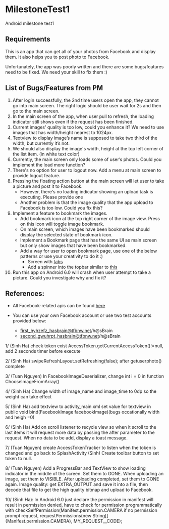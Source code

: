 # MilestoneTest1
Android milestone test1

## Requirements
This is an app that can get all of your photos from Facebook and display them. It also helps you to post photo to Facebook.

Unfortunately, the app was poorly written and there are some bugs/features need to be fixed. We need your skill to fix them :)

## List of Bugs/Features from PM
1. After login successfully, the 2nd time users open the app, they cannot go into main screen. The right logic should be user wait for 2s and then go to the main screen.
2. In the main screen of the app, when user pull to refresh, the loading indicator still shows even if the request has been finished.
3. Current images' quality is too low, could you enhance it? We need to use images that has width/height nearest to 1024px.
4. Textview to display image’s name is supposed to take two third of the width, but currently it’s not.
5. We should also display the image's width, height at the top left corner of the list item. (in white text color)
5. Currently, the main screen only loads some of user’s photos. Could you implement the load more function?
6. There's no option for user to logout now. Add a menu at main screen to provide logout feature.
7. Pressing the floating action button at the main screen will let user to take a picture and post it to Facebook. 
    * However, there's no loading indicator showing an upload task is executing. Please provide one
    * Another problem is that the image quality that the app upload to Facebook is too low. Could you fix this?
8. Implement a feature to bookmark the images.
    * Add bookmark icon at the top right corner of the image view. Press on this icon will toggle image bookmark.
    * On main screen, which images have been bookmarked should display the selected state of bookmark icon.
    * Implement a Bookmark page that has the same UI as main screen but only show images that have been bookmarked.
    * Add a way for user to open bookmark page, use one of the below patterns or use your creativity to do it :)
        * Screen with [tabs](http://1.bp.blogspot.com/-VhMIJ24KNe4/VKvWaLY3flI/AAAAAAAA0DA/faVJBT4-WJk/s1600/1.png)
        * Add a spinner into the topbar similar to [this](spinner_navigation.gif)
9. Run this app on Android 6.0 will crash when user attempt to take a picture. Could you investigate why and fix it?
        
## References:
- All Facebook-related apis can be found [here](https://developers.facebook.com/docs/)

- You can use your own Facebook account or use two test accounts provided below:
    * first_hyhzefz_hasbrain@tfbnw.net/h@sBrain
    * second_gwuhrpt_hasbrain@tfbnw.net/h@sBrain
    
1/ (Sinh Ha) check token exist AccessToken.getCurrentAccessToken()!=null, add 2 seconds timer before execute 

2/ (Sinh Ha)   swipeRefreshLayout.setRefreshing(false); after getuserphoto() complete

3/ (Tuan Nguyen) In FacebookImageDeserializer, change int i = 0 in function ChooseImageFromArray()

4/ (Sinh Ha) Change width of image_name and image_time to 0dp so the weight can take effect

5/ (Sinh Ha) add textview to activity_main.xml set value for textview in  public void bind(FacebookImage facebookImage)(bugs occationally width and heigh =0)

6/ (Sinh Ha) Add on scroll listener to recycle view so when it scroll to the last items  it will request more data by passing the after parameter to the request. When no data to be add, display a toast message. 

7/ (Tuan Nguyen) create AccessTokenTracker to listen when the token is changed and go back to SplashActivity
(Sinh) Create toolbar button to set token to null.

8/ (Tuan Nguyen) Add a ProgressBar and TextView to show loading indicator in the middle of the screen. Set them to GONE. When uploading an image, set them to VISIBLE. After uploading completed, set them to GONE again.
   Image quality: get EXTRA_OUTPUT and save it into a file, then decode that file to get the high quality bitmap and upload to Facebook.
   
10/ (Sinh Ha): In Android 6.0 just declare the permission in manifest will result in permission denied, have to check for permission programmatically with checkSelfPermission(Manifest.permission.CAMERA if no permission prompt request, requestPermissions(new String[]{Manifest.permission.CAMERA},
                    MY_REQUEST__CODE);

